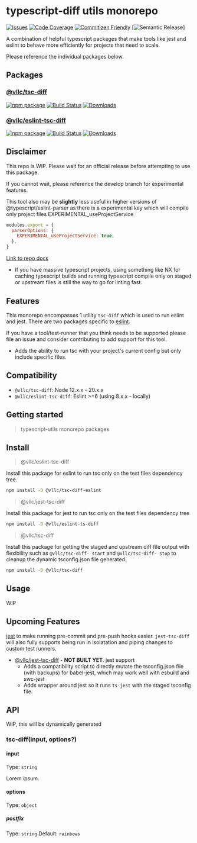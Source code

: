 # typescript-diff utils monorepo

[![Issues][issues-img]][issues-url]
[![Code Coverage][codecov-img]][codecov-url]
[![Commitizen Friendly][commitizen-img]][commitizen-url]
[![Semantic Release][semantic-release-img]]

A combination of helpful typescript packages that make tools like jest and eslint to behave more efficiently for projects that need to scale.

Please reference the individual packages below.

## Packages

### [@vllc/tsc-diff](./packages/tsc-diff#README)

[![npm package][npm-img-tsc-diff]][npm-url-tsc-diff]
[![Build Status][build-img]][build-url]
[![Downloads][downloads-img-tsc-diff]][downloads-url-tsc-diff]

### [@vllc/eslint-tsc-diff](./packages/eslint-tsc-diff#README)

[![npm package][npm-img-eslint-tsc-diff]][npm-url-eslint-tsc-diff]
[![Build Status][build-img]][build-url]
[![Downloads][downloads-img-eslint-tsc-diff]][downloads-url-eslint-tsc-diff]

## Disclaimer

This repo is WIP. Please wait for an official release before attempting to use this package.

If you cannot wait, please reference the develop branch for experimental features.

This tool also may be **slightly** less useful in higher versions of @typescript/eslint-parser as there is a experimental key which will compile only project files EXPERIMENTAL_useProjectService

```javascript
modules.export = {
  parserOptions: {
    EXPERIMENTAL_useProjectService: true,
  },
}
```

[Link to repo docs](https://typescript-eslint.io/packages/parser/#experimental_useprojectservice)

- If you have massive typescript projects, using something like NX for caching typescript builds and running typescript compile only on staged or upstream files is still the way to go for linting fast.

## Features

This monorepo encompasses 1 utility `tsc-diff` which is used to run eslint and jest. There are two packages specific to [eslint](https://eslint.org/).

If you have a tool/test-runner that you think needs to be supported please file an issue and consider contributing to add support for this tool.

- Adds the ability to run tsc with your project's current config but only include specific files.

## Compatibility

- `@vllc/tsc-diff`: Node 12.x.x - 20.x.x
- `@vllc/eslint-tsc-diff`: Eslint >=6 (using 8.x.x - locally)
<!-- - `@vllc/jest-tsc-diff`: **WIP** **Jest >=22 (using 29 - locally)** -->

## Getting started

> typescript-utils monorepo packages

## Install

> @vllc/eslint-tsc-diff

Install this package for eslint to run tsc only on the test files dependency tree.

```bash
npm install -D @vllc/tsc-diff-eslint
```

> @vllc/jest-tsc-diff

Install this package for jest to run tsc only on the test files dependency tree

```bash
npm install -D @vllc/eslint-ts-diff
```

> @vllc/tsc-diff

Install this package for getting the staged and upstream diff file output with flexibility such as `@vllc/tsc-diff- start` and `@vllc/tsc-diff- stop` to cleanup the dynamic tsconfig.json file generated.

```bash
npm install -D @vllc/tsc-diff
```

## Usage

WIP

## Upcoming Features

[jest](https://jestjs.io/) to make running pre-commit and pre-push hooks easier. `jest-tsc-diff` will also fully supports being run in isolatation and piping changes to custom test runners.

- [@vllc/jest-tsc-diff](./packages/jest-tsc-diff#README) - **NOT BUILT YET**. jest support
  - Adds a compatibility script to directly mutate the tsconfig.json file (with backups) for babel-jest, which may work well with esbuild and swc-jest
  - Adds wrapper around jest so it runs `ts-jest` with the staged tsconfig file.

## API

WIP, this will be dynamically generated

### tsc-diff(input, options?)

#### input

Type: `string`

Lorem ipsum.

#### options

Type: `object`

##### postfix

Type: `string`
Default: `rainbows`

[build-img]: https://github.com/VirtualizeLLC/typescript-utils/actions/workflows/release.yml/badge.svg
[build-url]: https://github.com/VirtualizeLLC/typescript-utils/actions/workflows/release.yml
[downloads-img-eslint-tsc-diff]: https://img.shields.io/npm/dt/@vllc/eslint-tsc-diff
[downloads-img-tsc-diff]: https://img.shields.io/npm/dt/@vllc/tsc-diff
[downloads-url-eslint-tsc-diff]: https://npmtrends.com/@vllc/eslint-tsc-diff
[downloads-url-tsc-diff]: https://npmtrends.com/@vllc/tsc-diff

<!-- TSCD -->
<!-- img -->

[npm-img-eslint-tsc-diff]: https://img.shields.io/npm/v/@vllc/eslint-tsc-diff
[npm-img-tsc-diff]: https://img.shields.io/npm/v/@vllc/tsc-diff

<!-- url -->

[npm-url-eslint-tsc-diff]: https://www.npmjs.com/package/@vllc/eslint-tsc-diff
[npm-url-tsc-diff]: https://www.npmjs.com/package/@vllc/tsc-diff

<!-- rest -->

[issues-img]: https://img.shields.io/github/issues/VirtualizeLLC/typescript-utils
[issues-url]: https://github.com/VirtualizeLLC/typescript-utils/issues
[codecov-img]: https://codecov.io/gh/VirtualizeLLC/typescript-utils/branch/main/graph/badge.svg
[codecov-url]: https://codecov.io/gh/VirtualizeLLC/typescript-utils
[semantic-release-img]: https://img.shields.io/badge/%20%20%F0%9F%93%A6%F0%9F%9A%80-semantic--release-e10079.svg
[semantic-release-url]: https://github.com/semantic-release/semantic-release
[commitizen-img]: https://img.shields.io/badge/commitizen-friendly-brightgreen.svg
[commitizen-url]: http://commitizen.github.io/cz-cli/
